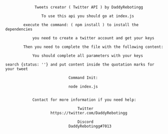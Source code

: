                  Tweets creator ( Twitter API ) by DaddyRebotingg

                    To use this api you should go at index.js

            execute the command: ( npm install ) to install the dependencies

                you need to create a twitter account and get your keys

            Then you need to complete the file with the following content:

                You should complete all parameters with your keys        

    search {status: ''} and put content inside the quotation marks for your tweet

                                Command Init:

                                node index.js


                Contact for more information if you need help:

                                    Twitter
                        https://twitter.com/DaddyRebotingg

                                    Discord
                                DaddyRebotingg#7013
